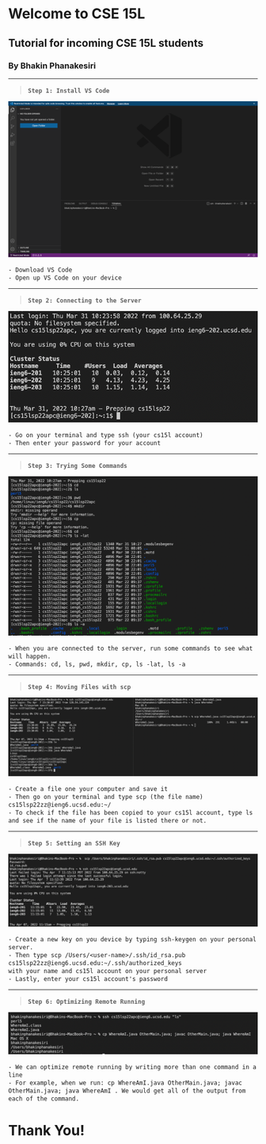# Welcome to CSE 15L
## Tutorial for incoming CSE 15L students
### By Bhakin Phanakesiri 

---
> **`Step 1: Install VS Code`**

![pic1](vscode.png)
```
- Download VS Code
- Open up VS Code on your device
```

---
> **`Step 2: Connecting to the Server`**

![pic2](connectingToServer.png)
```
- Go on your terminal and type ssh (your cs15l account)
- Then enter your password for your account
```

---
> **`Step 3: Trying Some Commands`**

![pic3](commands.png)

```
- When you are connected to the server, run some commands to see what will happen.
- Commands: cd, ls, pwd, mkdir, cp, ls -lat, ls -a
```

---
> **`Step 4: Moving Files with scp`**

![pic4](movingFiles.png)

```
- Create a file one your computer and save it
- Then go on your terminal and type scp (the file name) cs15lsp22zz@ieng6.ucsd.edu:~/ 
- To check if the file has been copied to your cs15l account, type ls and see if the name of your file is listed there or not. 
```

---
> **`Step 5: Setting an SSH Key`**

![pic5](SSHKey.png)

```
- Create a new key on you device by typing ssh-keygen on your personal server. 
- Then type scp /Users/<user-name>/.ssh/id_rsa.pub cs15lsp22zz@ieng6.ucsd.edu:~/.ssh/authorized_keys
with your name and cs15l account on your personal server
- Lastly, enter your cs15l account's password
```
---
> **`Step 6: Optimizing Remote Running`**

![pic6](optimizing.png)

```
- We can optimize remote running by writing more than one command in a line
- For example, when we run: cp WhereAmI.java OtherMain.java; javac OtherMain.java; java WhereAmI . We would get all of the output from each of the command.  
```

# Thank You!